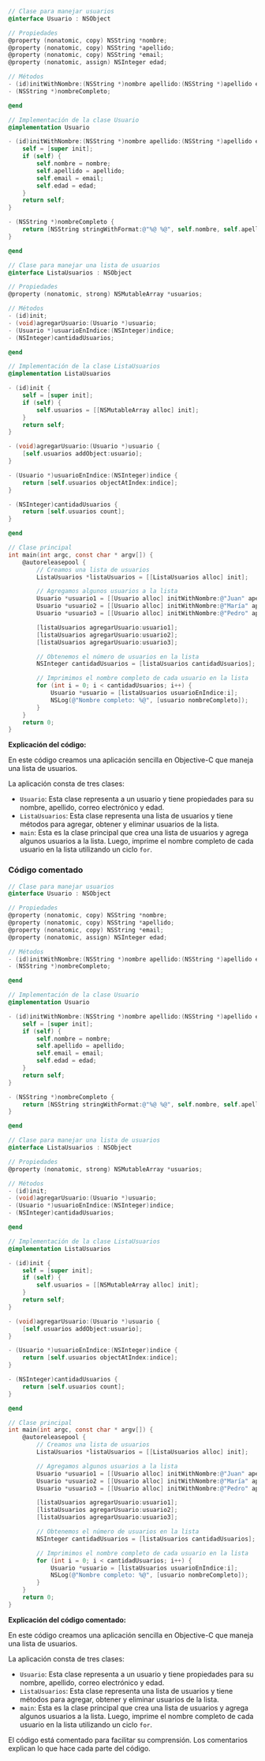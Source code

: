 ```objective-c
// Clase para manejar usuarios
@interface Usuario : NSObject

// Propiedades
@property (nonatomic, copy) NSString *nombre;
@property (nonatomic, copy) NSString *apellido;
@property (nonatomic, copy) NSString *email;
@property (nonatomic, assign) NSInteger edad;

// Métodos
- (id)initWithNombre:(NSString *)nombre apellido:(NSString *)apellido email:(NSString *)email edad:(NSInteger)edad;
- (NSString *)nombreCompleto;

@end

// Implementación de la clase Usuario
@implementation Usuario

- (id)initWithNombre:(NSString *)nombre apellido:(NSString *)apellido email:(NSString *)email edad:(NSInteger)edad {
    self = [super init];
    if (self) {
        self.nombre = nombre;
        self.apellido = apellido;
        self.email = email;
        self.edad = edad;
    }
    return self;
}

- (NSString *)nombreCompleto {
    return [NSString stringWithFormat:@"%@ %@", self.nombre, self.apellido];
}

@end

// Clase para manejar una lista de usuarios
@interface ListaUsuarios : NSObject

// Propiedades
@property (nonatomic, strong) NSMutableArray *usuarios;

// Métodos
- (id)init;
- (void)agregarUsuario:(Usuario *)usuario;
- (Usuario *)usuarioEnIndice:(NSInteger)indice;
- (NSInteger)cantidadUsuarios;

@end

// Implementación de la clase ListaUsuarios
@implementation ListaUsuarios

- (id)init {
    self = [super init];
    if (self) {
        self.usuarios = [[NSMutableArray alloc] init];
    }
    return self;
}

- (void)agregarUsuario:(Usuario *)usuario {
    [self.usuarios addObject:usuario];
}

- (Usuario *)usuarioEnIndice:(NSInteger)indice {
    return [self.usuarios objectAtIndex:indice];
}

- (NSInteger)cantidadUsuarios {
    return [self.usuarios count];
}

@end

// Clase principal
int main(int argc, const char * argv[]) {
    @autoreleasepool {
        // Creamos una lista de usuarios
        ListaUsuarios *listaUsuarios = [[ListaUsuarios alloc] init];

        // Agregamos algunos usuarios a la lista
        Usuario *usuario1 = [[Usuario alloc] initWithNombre:@"Juan" apellido:@"Pérez" email:@"juan.perez@gmail.com" edad:25];
        Usuario *usuario2 = [[Usuario alloc] initWithNombre:@"María" apellido:@"Gómez" email:@"maria.gomez@hotmail.com" edad:30];
        Usuario *usuario3 = [[Usuario alloc] initWithNombre:@"Pedro" apellido:@"Rodríguez" email:@"pedro.rodriguez@yahoo.com" edad:35];

        [listaUsuarios agregarUsuario:usuario1];
        [listaUsuarios agregarUsuario:usuario2];
        [listaUsuarios agregarUsuario:usuario3];

        // Obtenemos el número de usuarios en la lista
        NSInteger cantidadUsuarios = [listaUsuarios cantidadUsuarios];

        // Imprimimos el nombre completo de cada usuario en la lista
        for (int i = 0; i < cantidadUsuarios; i++) {
            Usuario *usuario = [listaUsuarios usuarioEnIndice:i];
            NSLog(@"Nombre completo: %@", [usuario nombreCompleto]);
        }
    }
    return 0;
}
```

**Explicación del código:**

En este código creamos una aplicación sencilla en Objective-C que maneja una lista de usuarios.

La aplicación consta de tres clases:

* `Usuario`: Esta clase representa a un usuario y tiene propiedades para su nombre, apellido, correo electrónico y edad.
* `ListaUsuarios`: Esta clase representa una lista de usuarios y tiene métodos para agregar, obtener y eliminar usuarios de la lista.
* `main`: Esta es la clase principal que crea una lista de usuarios y agrega algunos usuarios a la lista. Luego, imprime el nombre completo de cada usuario en la lista utilizando un ciclo `for`.

### Código comentado

```objective-c
// Clase para manejar usuarios
@interface Usuario : NSObject

// Propiedades
@property (nonatomic, copy) NSString *nombre;
@property (nonatomic, copy) NSString *apellido;
@property (nonatomic, copy) NSString *email;
@property (nonatomic, assign) NSInteger edad;

// Métodos
- (id)initWithNombre:(NSString *)nombre apellido:(NSString *)apellido email:(NSString *)email edad:(NSInteger)edad;
- (NSString *)nombreCompleto;

@end

// Implementación de la clase Usuario
@implementation Usuario

- (id)initWithNombre:(NSString *)nombre apellido:(NSString *)apellido email:(NSString *)email edad:(NSInteger)edad {
    self = [super init];
    if (self) {
        self.nombre = nombre;
        self.apellido = apellido;
        self.email = email;
        self.edad = edad;
    }
    return self;
}

- (NSString *)nombreCompleto {
    return [NSString stringWithFormat:@"%@ %@", self.nombre, self.apellido];
}

@end

// Clase para manejar una lista de usuarios
@interface ListaUsuarios : NSObject

// Propiedades
@property (nonatomic, strong) NSMutableArray *usuarios;

// Métodos
- (id)init;
- (void)agregarUsuario:(Usuario *)usuario;
- (Usuario *)usuarioEnIndice:(NSInteger)indice;
- (NSInteger)cantidadUsuarios;

@end

// Implementación de la clase ListaUsuarios
@implementation ListaUsuarios

- (id)init {
    self = [super init];
    if (self) {
        self.usuarios = [[NSMutableArray alloc] init];
    }
    return self;
}

- (void)agregarUsuario:(Usuario *)usuario {
    [self.usuarios addObject:usuario];
}

- (Usuario *)usuarioEnIndice:(NSInteger)indice {
    return [self.usuarios objectAtIndex:indice];
}

- (NSInteger)cantidadUsuarios {
    return [self.usuarios count];
}

@end

// Clase principal
int main(int argc, const char * argv[]) {
    @autoreleasepool {
        // Creamos una lista de usuarios
        ListaUsuarios *listaUsuarios = [[ListaUsuarios alloc] init];

        // Agregamos algunos usuarios a la lista
        Usuario *usuario1 = [[Usuario alloc] initWithNombre:@"Juan" apellido:@"Pérez" email:@"juan.perez@gmail.com" edad:25];
        Usuario *usuario2 = [[Usuario alloc] initWithNombre:@"María" apellido:@"Gómez" email:@"maria.gomez@hotmail.com" edad:30];
        Usuario *usuario3 = [[Usuario alloc] initWithNombre:@"Pedro" apellido:@"Rodríguez" email:@"pedro.rodriguez@yahoo.com" edad:35];

        [listaUsuarios agregarUsuario:usuario1];
        [listaUsuarios agregarUsuario:usuario2];
        [listaUsuarios agregarUsuario:usuario3];

        // Obtenemos el número de usuarios en la lista
        NSInteger cantidadUsuarios = [listaUsuarios cantidadUsuarios];

        // Imprimimos el nombre completo de cada usuario en la lista
        for (int i = 0; i < cantidadUsuarios; i++) {
            Usuario *usuario = [listaUsuarios usuarioEnIndice:i];
            NSLog(@"Nombre completo: %@", [usuario nombreCompleto]);
        }
    }
    return 0;
}
```

**Explicación del código comentado:**

En este código creamos una aplicación sencilla en Objective-C que maneja una lista de usuarios.

La aplicación consta de tres clases:

* `Usuario`: Esta clase representa a un usuario y tiene propiedades para su nombre, apellido, correo electrónico y edad.
* `ListaUsuarios`: Esta clase representa una lista de usuarios y tiene métodos para agregar, obtener y eliminar usuarios de la lista.
* `main`: Esta es la clase principal que crea una lista de usuarios y agrega algunos usuarios a la lista. Luego, imprime el nombre completo de cada usuario en la lista utilizando un ciclo `for`.

El código está comentado para facilitar su comprensión. Los comentarios explican lo que hace cada parte del código.